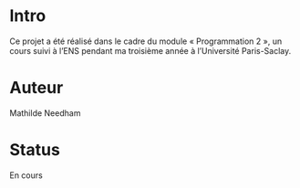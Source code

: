 # Intro
Ce projet a été réalisé dans le cadre du module « Programmation 2 », un cours suivi à l’ENS pendant ma troisième année à l’Université Paris-Saclay.

# Auteur
Mathilde Needham

# Status
En cours
